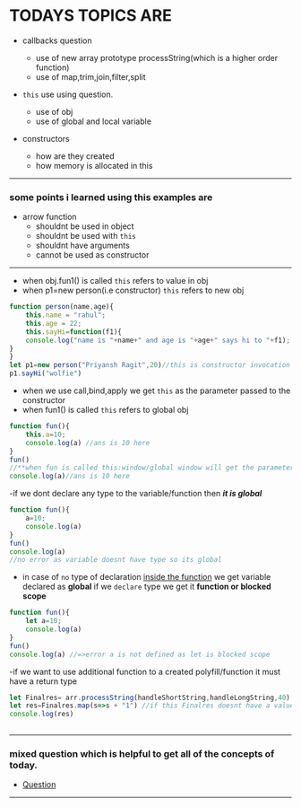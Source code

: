 # TODAYS TOPICS ARE 

- callbacks question
    - use of new array prototype processString(which is a higher order function)
    - use of map,trim,join,filter,split
    
- `this` use using question.
    - use of obj 
    - use of global and local variable 
- constructors 
    - how are they created
    - how memory is allocated in this
---
### some points i learned using this examples are
- arrow function 
    - shouldnt be used in object
    - shouldnt be used with `this`
    - shouldnt have arguments 
    - cannot be used as constructor
---
- when obj.fun1() is called  `this` refers to value in obj
- when p1=new person(i.e constructor) `this` refers to new obj
```javascript
function person(name,age){
    this.name = "rahul";
    this.age = 22;
    this.sayHi=function(f1){
    console.log("name is "+name+" and age is "+age+" says hi to "+f1);
}
}
let p1=new person("Priyansh Ragit",20)//this is constructor invocation
p1.sayHi("wolfie")
```
- when we use call,bind,apply we get `this` as the parameter passed to the constructor
- when fun1() is called  `this` refers to global obj
```javascript
function fun(){
    this.a=10;
    console.log(a) //ans is 10 here 
}
fun()
//**when fun is called this:window/global window will get the parameters of function in global window** 
console.log(a)//ans is 10 here 
```
-if we dont declare any type to the variable/function then  **_it is global_** 
```javascript
function fun(){
    a=10;
    console.log(a)
}
fun()
console.log(a)
//no error as variable doesnt have type so its global
```
- in case of `no` type of declaration [inside the function]() we get variable declared as **global** if we `declare` type we get it **function or blocked scope**   
```javascript
function fun(){
    let a=10;
    console.log(a)
}
fun()
console.log(a) //=>error a is not defined as let is blocked scope
```

-if we want to use additional function to a created polyfill/function it must have a return type
```js
let Finalres= arr.processString(handleShortString,handleLongString,40)
let res=Finalres.map(s=>s + "1") //if this Finalres doesnt have a value(i.e function doesnt return) then this will give error.
console.log(res)
 
```
---
### mixed question which is helpful to get all of the concepts of today.
- [Question]()
--- 